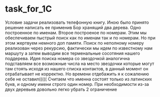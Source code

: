 # task_for_1C

Условие задачи реализовать телефонную книгу.
Иною было принято решение написать ее применив Бор хранящий два дерева. Одно построенное по именам. Второе построеное по номерам. Этим мы обеспечиваем пыстрый поиск как по именам так и по номерам. Но при этом жертвуем немного доп памяти. Поиск по неполному номеру реализован через рекурсию, фактически мы идем по известному нам маршуту а затем выводим все терменальные сосотяния нашего поддерева. Идея поиска номера со звездочкой аналогична подставляем все возможные числа на место звездочки которые могут там стоять исходя из нашего списка контактов, в данный момент он отрабатывает не корректно. Но времени отдебажить я к сожалению себе не оставил(((((
Считаем что именна состоят только из латинских букв, и одному имени строго один номер. При необходимости из-за двух деревьев довольно легко убрать 2 ограничение
